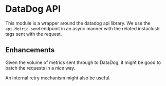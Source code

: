 # DataDog API

This module is a wrapper around the datadog api library. We use the
`api.Metric.send` endpoint in an async manner with the related instaclustr
tags sent with the request.

## Enhancements

Given the volume of metrics sent through to DataDog, it might be good to batch
the requests in a _nice_ way.

An internal retry mechanism might also be useful.
